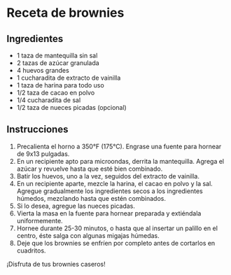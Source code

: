 # Receta de brownies

## Ingredientes

- 1 taza de mantequilla sin sal
- 2 tazas de azúcar granulada
- 4 huevos grandes
- 1 cucharadita de extracto de vainilla
- 1 taza de harina para todo uso
- 1/2 taza de cacao en polvo
- 1/4 cucharadita de sal
- 1/2 taza de nueces picadas (opcional)

## Instrucciones

1. Precalienta el horno a 350°F (175°C). Engrase una fuente para hornear de 9x13 pulgadas.
2. En un recipiente apto para microondas, derrita la mantequilla. Agrega el azúcar y revuelve hasta que esté bien combinado.
3. Batir los huevos, uno a la vez, seguidos del extracto de vainilla.
4. En un recipiente aparte, mezcle la harina, el cacao en polvo y la sal. Agregue gradualmente los ingredientes secos a los ingredientes húmedos, mezclando hasta que estén combinados.
5. Si lo desea, agregue las nueces picadas.
6. Vierta la masa en la fuente para hornear preparada y extiéndala uniformemente.
7. Hornee durante 25-30 minutos, o hasta que al insertar un palillo en el centro, éste salga con algunas migajas húmedas.
8. Deje que los brownies se enfríen por completo antes de cortarlos en cuadritos.

¡Disfruta de tus brownies caseros!
